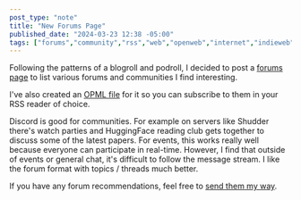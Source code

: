 ```yaml
---
post_type: "note" 
title: "New Forums Page"
published_date: "2024-03-23 12:38 -05:00"
tags: ["forums","community","rss","web","openweb","internet","indieweb"]
---
```


Following the patterns of a blogroll and podroll, I decided to post a [forums page](/collections/forums/) to list various forums and communities I find interesting.

I've also created an [OPML file](/collections/forums//index.opml) for it so you can subscribe to them in your RSS reader of choice. 

Discord is good for communities. For example on servers like Shudder there's watch parties and HuggingFace reading club gets together to discuss some of the latest papers. For events, this works really well because everyone can participate in real-time. However, I find that outside of events or general chat, it's difficult to follow the message stream. I like the forum format with topics / threads much better. 

If you have any forum recommendations, feel free to [send them my way](/contact). 
